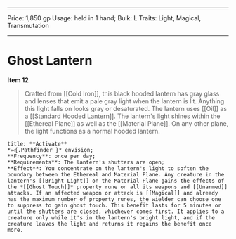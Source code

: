 
---
Price: 1,850 gp
Usage: held in 1 hand;
Bulk: L
Traits: Light, Magical, Transmutation

---

# Ghost Lantern

**Item 12**

> Crafted from [[Cold Iron]], this black hooded lantern has gray glass and lenses that emit a pale gray light when the lantern is lit. Anything this light falls on looks gray or desaturated. The lantern uses [[Oil]] as a [[Standard Hooded Lantern]]. The lantern's light shines within the [[Ethereal Plane]] as well as the [[Material Plane]]. On any other plane, the light functions as a normal hooded lantern.

```ad-embed-ability
title: **Activate**
*⬻{.Pathfinder }* envision; 
**Frequency**: once per day;
**Requirements**: The lantern's shutters are open;
**Effect**: You concentrate on the lantern's light to soften the boundary between the Ethereal and Material Plane. Any creature in the lantern's [[Bright Light]] on the Material Plane gains the effects of the *[[Ghost Touch]]* property rune on all its weapons and [[Unarmed]] attacks. If an affected weapon or attack is [[Magical]] and already has the maximum number of property runes, the wielder can choose one to suppress to gain ghost touch. This benefit lasts for 5 minutes or until the shutters are closed, whichever comes first. It applies to a creature only while it's in the lantern's bright light, and if the creature leaves the light and returns it regains the benefit once more.

```
